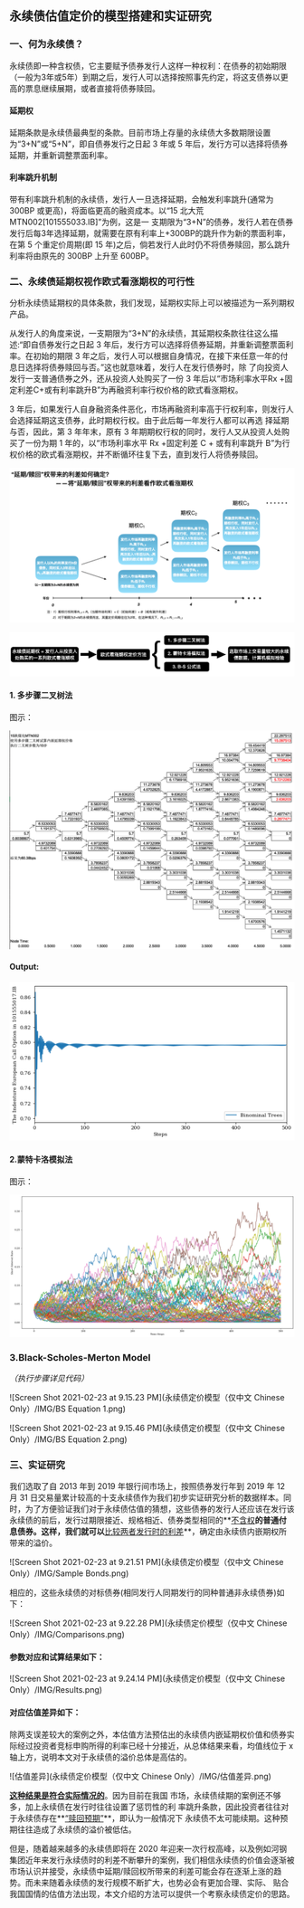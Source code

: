 ## 永续债估值定价的模型搭建和实证研究

### **一、何为永续债？**

永续债即一种含权债，它主要赋予债券发行人这样一种权利：在债券的初始期限（一般为3年或5年）到期之后，发行人可以选择按照事先约定，将这支债券以更高的票息继续展期，或者直接将债券赎回。

#### 延期权

延期条款是永续债最典型的条款。目前市场上存量的永续债大多数期限设置 为“3+N”或“5+N”，即自债券发行之日起 3 年或 5 年后，发行方可以选择将债券延期，并重新调整票面利率。

#### 利率跳升机制

带有利率跳升机制的永续债，发行人一旦选择延期，会触发利率跳升(通常为 300BP 或更高)，将面临更高的融资成本。以“15 北大荒 MTN002[101555033.IB]”为例，这是一 支期限为“3+N”的债券，发行人若在债券发行后每3年选择延期，就需要在原有利率上+300BP的跳升作为新的票面利率，在第 5 个重定价周期(即 15 年)之后，倘若发行人此时仍不将债券赎回，那么跳升利率将由原先的 300BP 上升至 600BP。

### 二、永续债延期权视作欧式看涨期权的可行性

分析永续债延期权的具体条款，我们发现，延期权实际上可以被描述为一系列期权产品。

从发行人的角度来说，一支期限为“3+N”的永续债，其延期权条款往往这么描述:“即自债券发行之日起 3 年后，发行方可以选择将债券延期，并重新调整票面利率。在初始的期限 3 年之后，发行人可以根据自身情况，在接下来任意一年的付息日选择将债券赎回与否。”这也就意味着，发行人在发行债券时，除 了向投资人发行一支普通债券之外，还从投资人处购买了一份 3 年后以“市场利率水平Rx +固定利差C+或有利率跳升B”为再融资利率行权价格的欧式看涨期权。

3 年后，如果发行人自身融资条件恶化，市场再融资利率高于行权利率，则发行人会选择延期这支债券，此时期权行权。由于此后每一年发行人都可以再选 择延期与否，因此，第 3 年年末，原有 3 年期期权行权的同时，发行人又从投资人处购买了一份为期 1 年的，以“市场利率水平 Rx +固定利差 C + 或有利率跳升 B”为行权价格的欧式看涨期权，并不断循环往复下去，直到发行人将债券赎回。

![Screen Shot 2021-02-23 at 8.57.38 PM](https://github.com/ZhiweiHu-UChicago/Portfolio_Management/blob/main/%E6%B0%B8%E7%BB%AD%E5%80%BA%E5%AE%9A%E4%BB%B7%E6%A8%A1%E5%9E%8B%EF%BC%88%E4%BB%85%E4%B8%AD%E6%96%87%20Chinese%20Only%EF%BC%89/IMG/%E5%90%AB%E6%9D%83%E5%80%BA%E6%8A%BD%E8%B1%A1%E4%B8%BA%E7%9C%8B%E6%B6%A8%E6%9C%9F%E6%9D%83.png)



![Screen Shot 2021-02-23 at 9.03.19 PM](https://github.com/ZhiweiHu-UChicago/Portfolio_Management/blob/main/%E6%B0%B8%E7%BB%AD%E5%80%BA%E5%AE%9A%E4%BB%B7%E6%A8%A1%E5%9E%8B%EF%BC%88%E4%BB%85%E4%B8%AD%E6%96%87%20Chinese%20Only%EF%BC%89/IMG/%E6%A8%A1%E5%9E%8B%E5%88%86%E8%A7%A3.png)

#### 1. 多步骤二叉树法

图示：

![二叉树试算15陕煤化MTN002](https://github.com/ZhiweiHu-UChicago/Portfolio_Management/blob/main/%E6%B0%B8%E7%BB%AD%E5%80%BA%E5%AE%9A%E4%BB%B7%E6%A8%A1%E5%9E%8B%EF%BC%88%E4%BB%85%E4%B8%AD%E6%96%87%20Chinese%20Only%EF%BC%89/IMG/%E4%BA%8C%E5%8F%89%E6%A0%91%E8%AF%95%E7%AE%9715%E9%99%95%E7%85%A4%E5%8C%96MTN002.png)

#### Output:

![15陕煤化MTN002二叉树](https://github.com/ZhiweiHu-UChicago/Portfolio_Management/blob/main/%E6%B0%B8%E7%BB%AD%E5%80%BA%E5%AE%9A%E4%BB%B7%E6%A8%A1%E5%9E%8B%EF%BC%88%E4%BB%85%E4%B8%AD%E6%96%87%20Chinese%20Only%EF%BC%89/IMG/15%E9%99%95%E7%85%A4%E5%8C%96MTN002%E4%BA%8C%E5%8F%89%E6%A0%91.png)

#### 2.蒙特卡洛模拟法

图示：

![Monte Carolo](https://github.com/ZhiweiHu-UChicago/Portfolio_Management/blob/main/%E6%B0%B8%E7%BB%AD%E5%80%BA%E5%AE%9A%E4%BB%B7%E6%A8%A1%E5%9E%8B%EF%BC%88%E4%BB%85%E4%B8%AD%E6%96%87%20Chinese%20Only%EF%BC%89/IMG/Monte%20Carolo.png)

### 3.Black-Scholes-Merton Model

*（执行步骤详见代码）*

![Screen Shot 2021-02-23 at 9.15.23 PM](永续债定价模型（仅中文 Chinese Only）/IMG/BS Equation 1.png)

![Screen Shot 2021-02-23 at 9.15.46 PM](永续债定价模型（仅中文 Chinese Only）/IMG/BS Equation 2.png)

### 三、实证研究

我们选取了自 2013 年到 2019 年银行间市场上，按照债券发行年到 2019 年 12 月 31 日交易量累计较高的十支永续债作为我们初步实证研究分析的数据样本。同时，为了方便验证我们对于永续债估值的猜想，这些债券的发行人还应该在发行该永续债的前后，发行过期限接近、规格相近、债券类型相同的**<u>不含权</u>**的普通付息债券。这样，我们就可以**<u>比较两者发行时的利差</u>**，确定由永续债内嵌期权所带来的溢价。

![Screen Shot 2021-02-23 at 9.21.51 PM](永续债定价模型（仅中文 Chinese Only）/IMG/Sample Bonds.png)

相应的，这些永续债的对标债券(相同发行人同期发行的同种普通非永续债券)如下：

![Screen Shot 2021-02-23 at 9.22.28 PM](永续债定价模型（仅中文 Chinese Only）/IMG/Comparisons.png)

#### **参数对应和试算结果如下：**

![Screen Shot 2021-02-23 at 9.24.14 PM](永续债定价模型（仅中文 Chinese Only）/IMG/Results.png)

#### 对应估值差异如下：

除两支误差较大的案例之外，本估值方法预估出的永续债内嵌延期权价值和债券实际经过投资者竞标申购所得的利率已经十分接近，从总体结果来看，均值线位于 x 轴上方，说明本文对于永续债的溢价总体是高估的。

![估值差异](永续债定价模型（仅中文 Chinese Only）/IMG/估值差异.png)

**<u>这种结果是符合实际情况的</u>**。因为目前在我国 市场，永续债续期的案例还不够多，加上永续债在发行时往往设置了惩罚性的利 率跳升条款，因此投资者往往对于永续债存在**<u>“赎回预期”</u>**，即认为一般情况下 永续债不太可能续期。这种预期往往造成了永续债的溢价被低估。

但是，随着越来越多的永续债即将在 2020 年迎来一次行权高峰，以及例如河钢集团近年来发行永续债时的利差不断攀升的案例，我们相信永续债的价值会逐渐被市场认识并接受，永续债中延期/赎回权所带来的利差可能会存在逐渐上涨的趋势。而未来随着永续债的发行规模不断扩大，也势必会有更加合理、实际、 贴合我国国情的估值方法出现，本文介绍的方法可以提供一个考察永续债定价的思路。
